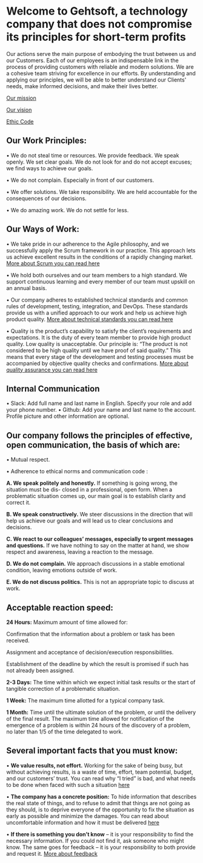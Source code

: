 # Welcome to Gehtsoft, a technology company that does not compromise its principles for short-term profits
Our actions serve the main purpose of embodying the trust between us and our Customers. Each of our employees is an indispensable link in the process of providing customers with reliable and modern solutions.
We are a cohesive team striving for excellence in our efforts. 
By understanding and applying our principles, we will be able to better understand our Clients' needs, make informed decisions, and make their lives better.

[Our mission](https://github.com/gehtsoft-usa/ManagementDocuments/blob/main/Vision/Mission.md)
>
[Our vision](https://github.com/gehtsoft-usa/ManagementDocuments/blob/main/Vision/gehtsoft2023.md)
>
[Ethic Code](https://github.com/gehtsoft-usa/ManagementDocuments/blob/main/Behavior/EthicCode.md)

## Our Work Principles:
• We do not steal time or resources. We provide feedback. We speak openly. We set clear goals. 
We do not look for and do not accept excuses; we find ways to achieve our goals.
>
• We do not complain. Especially in front of our customers.
>
• We offer solutions. We take responsibility. We are held accountable for the consequences of our 
decisions.
>
• We do amazing work. We do not settle for less.

## Our Ways of Work:
• We take pride in our adherence to the Agile philosophy, and we successfully apply the Scrum 
framework in our practice. This approach lets us achieve excellent results in the conditions of a 
rapidly changing market. [More about Scrum you can read here](https://github.com/gehtsoft-usa/ManagementDocuments/tree/main/ProcessStandards/ScrumArtifacts) 
>
• We hold both ourselves and our team members to a high standard. We support continuous 
learning and every member of our team must upskill on an annual basis.
>
• Our company adheres to established technical standards and common rules of development, 
testing, integration, and DevOps. These standards provide us with a unified approach to our 
work and help us achieve high product quality. [More about technical standards you can read here](https://github.com/gehtsoft-usa/ManagementDocuments/tree/main/TechnicalStandards)
>
• Quality is the product’s capability to satisfy the client’s requirements and expectations. It is the 
duty of every team member to provide high product quality. Low quality is unacceptable. Our 
principle is: “The product is not considered to be high quality until we have proof of said 
quality.” This means that every stage of the development and testing processes must be 
accompanied by objective quality checks and confirmations. [More about quality assurance you can read here](https://github.com/gehtsoft-usa/ManagementDocuments/blob/main/ProcessStandards/QualityAssurance.md) 

## Internal Communication
• Slack: Add full name and last name in English. Specify your role and add your phone number.
• Github: Add your name and last name to the account. Profile picture and other information 
are optional.

## Our company follows the principles of effective, open communication, the basis of which are: 
• Mutual respect.
>
• Adherence to ethical norms  and communication code :
>
**A. We speak politely and honestly.** If something is going wrong, the situation must be dis-
closed in a professional, open form. When a problematic situation comes up, our main 
goal is to establish clarity and correct it.
>
**B. We speak constructively.** We steer discussions in the direction that will help us achieve 
our goals and will lead us to clear conclusions and decisions.  
>
**C. We react to our colleagues’ messages, especially to urgent messages and questions.** If 
we have nothing to say on the matter at hand, we show respect and awareness, leaving a 
reaction to the message.
>
**D. We do not complain.** We approach discussions in a stable emotional condition, leaving 
emotions outside of work.
>
**E. We do not discuss politics.** This is not an appropriate topic to discuss at work. 

## Acceptable reaction speed:
**24 Hours:** Maximum amount of time allowed for:
>
Confirmation that the information about a problem or task has been received.
>
Assignment and acceptance of decision/execution responsibilities.
>
Establishment of the deadline by which the result is promised if such has not already 
been assigned.
>
**2-3 Days:** The time within which we expect initial task results or the start of tangible correction of a problematic situation.
>
**1 Week:** The maximum time allotted for a typical company task.
>
**1 Month:** Time until the ultimate solution of the problem, or until the delivery of the final result.
The maximum time allowed for notification of the emergence of a problem is within 24 hours of the
discovery of a problem, no later than 1/5 of the time delegated to work.

## Several important facts that you must know:
• **We value results, not effort.** Working for the sake of being busy, but without achieving results, 
is a waste of time, effort, team potential, budget, and our customers’ trust. You can read why
“I tried” is bad, and what needs to be done when faced with such a situation [here](https://github.com/gehtsoft-usa/ManagementDocuments/blob/main/Behavior/WhyITriedIsBad.md)
>
• **The company has a concrete position:** To hide information that describes the real state of 
things, and to refuse to admit that things are not going as they should, is to deprive everyone
of the opportunity to fix the situation as early as possible and minimize the damages.  You can 
read about uncomfortable information and how it must be delivered [here](https://github.com/gehtsoft-usa/ManagementDocuments/blob/main/Behavior/Whistleblowing.md)
>
• **If there is something you don’t know** – it is your responsibility to find the necessary information. If you could not find it, ask someone who might know. The same goes for feedback 
– it is your responsibility to both provide and request it. [More about feedback](https://github.com/gehtsoft-usa/ManagementDocuments/blob/main/Behavior/Feedback.md) 
